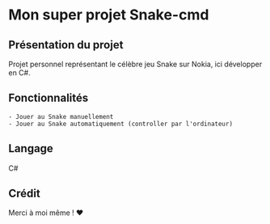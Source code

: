# Mon super projet Snake-cmd

## Présentation du projet

Projet personnel représentant le célèbre jeu Snake sur Nokia, ici développer en C#.

## Fonctionnalités

    - Jouer au Snake manuellement
    - Jouer au Snake automatiquement (controller par l'ordinateur)

## Langage
C#

## Crédit 

Merci à moi même ! ❤